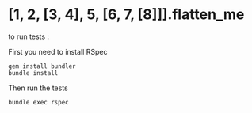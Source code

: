 # [1, 2, [3, 4], 5, [6, 7, [8]]].flatten_me

to run tests : 

First you need to install RSpec

````
gem install bundler
bundle install
````

Then run the tests

````
bundle exec rspec
````

